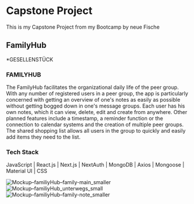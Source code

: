 # Capstone Project

This is my Capstone Project from my Bootcamp by neue Fische

## FamilyHub
*GESELLENSTÜCK

### FAMILYHUB
The FamilyHub facilitates the organizational daily life of the peer group. With any number of registered users in a peer group, the app is particularly concerned with getting an overview of one's notes as easily as possible without getting bogged down in one's message groups.  Each user has his own notes, which it can view, delete, edit and create from anywhere. Other planned features include a timestamp, a reminder function or the connection to calendar systems and the creation of multiple peer groups. The shared shopping list allows all users in the group to quickly and easily add items they need to the list.

### Tech Stack
JavaScript | React.js | Next.js | NextAuth | MongoDB | Axios | Mongoose | Material UI | CSS

![Mockup–familiyHub–family-main_smaller](https://user-images.githubusercontent.com/92968754/154835905-7599e9ea-73ee-4a7d-aac8-50d47f2bad8c.png)
![Mockup–familiyHub_unterwegs_small](https://user-images.githubusercontent.com/92968754/154835850-fbf31caf-d1a7-4b69-bd24-cd246f8da1c9.png)
![Mockup–familiyHub–family-note_smaller](https://user-images.githubusercontent.com/92968754/154835893-fbf65388-7d6f-4036-bcab-86a017220136.png)

